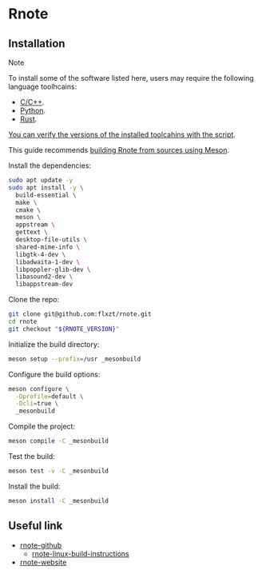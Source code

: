 # Rnote

## Installation

> [!NOTE]
>
> To install some of the software listed here, users may require the following language toolhcains:
> - [C/C++](../system-setup/toolchains/llvm/README.md).
> - [Python](../system-setup/toolchains/python/README.md).
> - [Rust](../../../system-setup/toolchains/rust/README.md).
>
> [You can verify the versions of the installed toolcahins with the script](../../../system-setup/toolchains/README.md#verify-versions-of-the-installed-toolchains).

This guide recommends [building Rnote from sources using Meson][rnote-linux-build-instructions].

Install the dependencies:

```bash
sudo apt update -y
sudo apt install -y \
  build-essential \
  make \
  cmake \
  meson \
  appstream \
  gettext \
  desktop-file-utils \
  shared-mime-info \
  libgtk-4-dev \
  libadwaita-1-dev \
  libpoppler-glib-dev \
  libasound2-dev \
  libappstream-dev
```

Clone the repo:

```bash
git clone git@github.com:flxzt/rnote.git
cd rnote
git checkout "${RNOTE_VERSION}"
```

Initialize the build directory:

```bash
meson setup --prefix=/usr _mesonbuild
```

Configure the build options:

```bash
meson configure \
  -Dprofile=default \
  -Dcli=true \
  _mesonbuild
```

Compile the project:

```bash
meson compile -C _mesonbuild
```

Test the build:

```bash
meson test -v -C _mesonbuild
```

Install the build:

```bash
meson install -C _mesonbuild
```

## Useful link

- [rnote-github][rnote-github]
  - [rnote-linux-build-instructions][rnote-linux-build-instructions]
- [rnote-website][rnote-website]

[rnote-github]: <https://github.com/flxzt/rnote>
[rnote-linux-build-instructions]: <https://github.com/flxzt/rnote/blob/main/BUILDING.md>
[rnote-website]: <https://rnote.flxzt.net/>

